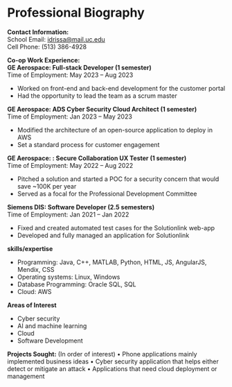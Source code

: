 # Professional Biography
**Contact Information:**<br>
School Email: idrissa@mail.uc.edu<br>
Cell Phone: (513) 386-4928<br>

**Co-op Work Experience:**<br>
**GE Aerospace: Full-stack Developer (1 semester)**<br>
Time of Employment: May 2023 – Aug 2023
- Worked on front-end and back-end development for the customer portal
- Had the opportunity to lead the team as a scrum master


**GE Aerospace: ADS Cyber Security Cloud Architect (1 semester)**<br>
Time of Employment: Jan 2023 – May 2023 <br>
- Modified the architecture of an open-source application to deploy in AWS
- Set a standard process for customer engagement

**GE Aerospace: : Secure Collaboration UX Tester  (1 semester)**<br>
Time of Employment: May 2022 – Aug 2022 <br>
- Pitched a solution and started a POC for a security concern that would save ~100K per year
- Served as a focal for the Professional Development Committee

**Siemens DIS: Software Developer (2.5 semesters)**<br>
Time of Employment: Jan 2021 – Jan 2022 <br>
- Fixed and created automated test cases for the Solutionlink web-app
- Developed and fully managed an application for Solutionlink


**skills/expertise**<br>
-	Programming: Java, C++, MATLAB, Python, HTML, JS, AngularJS, Mendix, CSS
-	Operating systems: Linux, Windows
-	Database Programming: Oracle SQL, SQL
-	Cloud: AWS

**Areas of Interest**<br>
-	Cyber security
-	AI and machine learning
-	Cloud
-	Software Development

**Projects Sought:** (In order of interest)
•	Phone applications mainly implemented business ideas
•	Cyber security application that helps either detect or mitigate an attack
•	Applications that need cloud deployment or management


